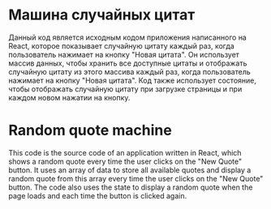 # Машина случайных цитат
Данный код является исходным кодом приложения написанного на React, которое показывает случайную цитату каждый раз, когда пользователь нажимает на кнопку "Новая цитата". Он использует массив данных, чтобы хранить все доступные цитаты и отображать случайную цитату из этого массива каждый раз, когда пользователь нажимает на кнопку "Новая цитата". Код также использует состояние, чтобы отображать случайную цитату при загрузке страницы и при каждом новом нажатии на кнопку.

# Random quote machine
This code is the source code of an application written in React, which shows a random quote every time the user clicks on the "New Quote" button. It uses an array of data to store all available quotes and display a random quote from this array every time the user clicks on the "New Quote" button. The code also uses the state to display a random quote when the page loads and each time the button is clicked again.
